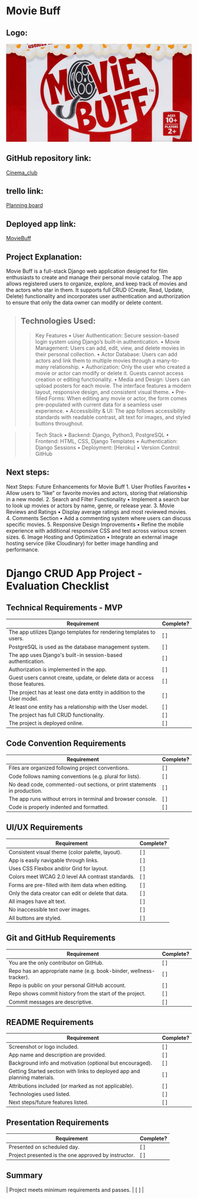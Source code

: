 # Movie Buff

## Logo:
![Logotype](my_app/static/images/logo.jpeg)

## GitHub repository link:
[Cinema_club](https://github.com/2000Bel/Cinema_club.git)

## trello link:
[Planning board](https://github.com/2000Bel/Cinema_club.git)

## Deployed app link:
[MovieBuff]()

## Project Explanation:
Movie Buff is a full-stack Django web application designed for film enthusiasts to create and manage their personal movie catalog. The app allows registered users to organize, explore, and keep track of movies and the actors who star in them. It supports full CRUD (Create, Read, Update, Delete) functionality and incorporates user authentication and authorization to ensure that only the data owner can modify or delete content.

>## Technologies Used:
>>Key Features
	•	User Authentication: Secure session-based login system using Django’s built-in authentication.
	•	Movie Management: Users can add, edit, view, and delete movies in their personal collection.
	•	Actor Database: Users can add actors and link them to multiple movies through a many-to-many relationship.
	•	Authorization: Only the user who created a movie or actor can modify or delete it. Guests cannot access creation or editing functionality.
	•	Media and Design: Users can upload posters for each movie. The interface features a modern layout, responsive design, and consistent visual theme.
	•	Pre-filled Forms: When editing any movie or actor, the form comes pre-populated with current data for a seamless user experience.
	•	Accessibility & UI: The app follows accessibility standards with readable contrast, alt text for images, and styled buttons throughout.

>>Tech Stack
	•	Backend: Django, Python3, PostgreSQL
	•	Frontend: HTML, CSS, Django Templates
	•	Authentication: Django Sessions
	•	Deployment: [Heroku]
	•	Version Control: GitHub


## Next steps: 
Next Steps: Future Enhancements for Movie Buff
	1.	User Profiles Favorites
	•	Allow users to “like” or favorite movies and actors, storing that relationship in a new model.
	2.	Search and Filter Functionality
	•	Implement a search bar to look up movies or actors by name, genre, or release year.
	3.	Movie Reviews and Ratings
	•	Display average ratings and most reviewed movies.
	4.	Comments Section
	•	Add a commenting system where users can discuss specific movies.
	5.	Responsive Design Improvements
	•	Refine the mobile experience with additional responsive CSS and test across various screen sizes.
	6.	Image Hosting and Optimization
	•	Integrate an external image hosting service (like Cloudinary) for better image handling and performance.


# Django CRUD App Project - Evaluation Checklist

## Technical Requirements - MVP

| Requirement                                                                                                         | Complete? |
|---------------------------------------------------------------------------------------------------------------------|-----------|
| The app utilizes Django templates for rendering templates to users.                                                 | [ ]       |
| PostgreSQL is used as the database management system.                                                               | [ ]       |
| The app uses Django's built-in session-based authentication.                                                        | [ ]       |
| Authorization is implemented in the app.                                                                            | [ ]       |
| Guest users cannot create, update, or delete data or access those features.                                         | [ ]       |
| The project has at least one data entity in addition to the User model.                                             | [ ]       |
| At least one entity has a relationship with the User model.                                                         | [ ]       |
| The project has full CRUD functionality.                                                                            | [ ]       |
| The project is deployed online.                                                                                     | [ ]       |

## Code Convention Requirements

| Requirement                                                                                                         | Complete? |
|---------------------------------------------------------------------------------------------------------------------|-----------|
| Files are organized following project conventions.                                                                  | [ ]       |
| Code follows naming conventions (e.g. plural for lists).                                                            | [ ]       |
| No dead code, commented-out sections, or print statements in production.                                            | [ ]       |
| The app runs without errors in terminal and browser console.                                                        | [ ]       |
| Code is properly indented and formatted.                                                                            | [ ]       |

## UI/UX Requirements

| Requirement                                                                                                         | Complete? |
|---------------------------------------------------------------------------------------------------------------------|-----------|
| Consistent visual theme (color palette, layout).                                                                    | [ ]       |
| App is easily navigable through links.                                                                              | [ ]       |
| Uses CSS Flexbox and/or Grid for layout.                                                                            | [ ]       |
| Colors meet WCAG 2.0 level AA contrast standards.                                                                   | [ ]       |
| Forms are pre-filled with item data when editing.                                                                   | [ ]       |
| Only the data creator can edit or delete that data.                                                                 | [ ]       |
| All images have alt text.                                                                                           | [ ]       |
| No inaccessible text over images.                                                                                   | [ ]       |
| All buttons are styled.                                                                                             | [ ]       |
 
## Git and GitHub Requirements

| Requirement                                                                                                         | Complete? |
|---------------------------------------------------------------------------------------------------------------------|-----------|
| You are the only contributor on GitHub.                                                                             | [ ]       |
| Repo has an appropriate name (e.g. book-binder, wellness-tracker).                                                  | [ ]       |
| Repo is public on your personal GitHub account.                                                                     | [ ]       |
| Repo shows commit history from the start of the project.                                                            | [ ]       |
| Commit messages are descriptive.                                                                                    | [ ]       |

## README Requirements

| Requirement                                                                                                         | Complete? |
|---------------------------------------------------------------------------------------------------------------------|-----------|
| Screenshot or logo included.                                                                                        | [ ]       |
| App name and description are provided.                                                                              | [ ]       |
| Background info and motivation (optional but encouraged).                                                           | [ ]       |
| Getting Started section with links to deployed app and planning materials.                                          | [ ]       |
| Attributions included (or marked as not applicable).                                                                | [ ]       |
| Technologies used listed.                                                                                           | [ ]       |
| Next steps/future features listed.                                                                                  | [ ]       |

## Presentation Requirements

| Requirement                                                                                                         | Complete? |
|---------------------------------------------------------------------------------------------------------------------|-----------|
| Presented on scheduled day.                                                                                         | [ ]       |
| Project presented is the one approved by instructor.                                                                | [ ]       |

## Summary

| Project meets minimum requirements and passes.                                                                      | [ ]       |